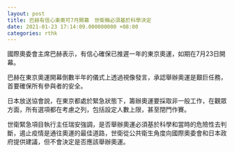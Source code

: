 ```yaml
---
layout: post
title: 巴赫有信心東奧可7月開幕　世衛稱必須基於科學決定
date: 2021-01-23 17:14:09.000000000 +08:00
categories: rthk
---
```


國際奧委會主席巴赫表示，有信心確保已推遲一年的東京奧運，如期在7月23日開幕。

巴赫在東京奧運開幕倒數半年的儀式上透過視像發言，承認舉辦奧運是艱巨任務，首要確保所有參與者的安全。

日本放送協會說，在東京都處於緊急狀態下，籌辦奧運要採取非一般工作，在觀眾方面，所有選項都在考慮之列，包括設定人數上限，甚至閉門作賽。

世衛緊急項目執行主任瑞安強調，是否舉辦奧運必須基於科學和當時的危險性去判斷，遏止疫情是通往奧運的最佳道路，世衛從公共衛生角度向國際奧委會和日本政府提供建議，但不會決定是否應該舉辦奧運。
